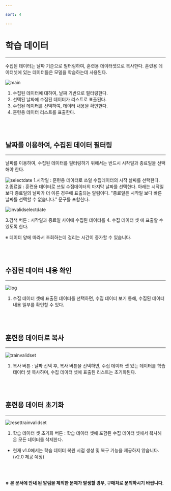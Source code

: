 ```yaml
---

sort: 4

---
```




# 학습 데이터

---

수집된 데이터는 날짜 기준으로 필터링하여, 훈련용 데이터셋으로 복사한다. 훈련용 데이터셋에 있는 데이터들은 모델을 학습하는데 사용된다.<br/>

![main](images/5.1.main.png)

1. 수집된 데이터에 대하여, 날짜 기반으로 필터링한다.
2. 선택된 날짜에 수집된 데이터가 리스트로 표출된다.
3. 수집된 데이터를 선택하여, 데이터 내용을 확인한다.
4. 훈련용 데이터 리스트를 표출한다.

<br/><br/>

## 날짜를 이용하여, 수집된 데이터 필터링

---

날짜를 이용하여, 수집된 데이터를 필터링하기 위해서는 반드시 시작일과 종료일을 선택해야 한다.<br/>

![selectdate](images/5.2.selectdate.png)
1.시작일 : 훈련용 데이터로 쓰일 수집데이터의 시작 날짜를 선택한다.<br/> 
2.종료일 : 훈련용 데이터로 쓰일 수집데이터의 마지막 날짜를 선택한다. 아래는 시작일 보다 종료일의 날짜가 더 이른 경우에 표출되는 알림이다. "종료일은 시작일 보다 빠른 날짜를 선택할 수 없습니다." 문구를 포함한다.<br/>

![invalidselectdate](images/5.3.invalidselectdate.png)

3.검색 버튼 : 시작일과 종료일 사이에 수집된 데이터를 4. 수집 데이터 셋 에 표출할 수 있도록 한다.<br/> 

※ 데이터 양에 따라서 조회하는데 걸리는 시간이 증가할 수 있습니다.

<br/><br/>

## 수집된 데이터 내용 확인

---

![log](images/5.4.log.png)

1. 수집 데이터 셋에 표출된 데이터를 선택하면, 수집 데이터 보기 통해, 수집된 데이터 내용 일부를 확인할 수 있다.

<br/><br/>

## 훈련용 데이터로 복사

---

![trainvalidset](images/5.5.trainvalidset.png)

1. 복사 버튼 : 날짜 선택 후, 복사 버튼을 선택하면, 수집 데이터 셋 있는 데이터를 학습 데이터 셋 복사하며, 수집 데이터 셋에 표출된 리스트는 초기화된다.

<br/><br/>

## 훈련용 데이터 초기화

---

![resettrainvalidset](images/5.6.resettrainvalidset.png)

1. 학습 데이터 셋 초기화 버튼 : 학습 데이터 셋에 포함된 수집 데이터 셋에서 복사해온 모든 데이터를 삭제한다.
  - 현재 v1.0에서는 학습 데이터 복원 시점 생성 및 복구 기능을 제공하지 않습니다. (v2.0 제공 예정)

<br/><br/>

**※ 본 문서에 안내 된 알림을 제외한 문제가 발생할 경우, 구매처로 문의하시기 바랍니다.**